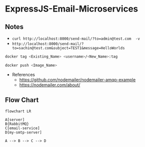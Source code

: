 # ExpressJS-Email-Microservices

## Notes

- `curl http://localhost:8000/send-mail/?to=admin@test.com  -v`
- `http://localhost:8000/send-mail/?to=sachin@test.com&subject=TEST1&message=HelloWorlds`

```sh
docker tag <Existing_Name> <username>/<New_Name>:tag

docker push <Image_Name>
```

- References
  - https://github.com/nodemailer/nodemailer-amqp-example
  - https://nodemailer.com/about/

## Flow Chart

```mermaid
flowchart LR

A[server]
B{RabbitMQ}
C[email-service]
D[my-smtp-server]

A --> B --> C --> D
```
